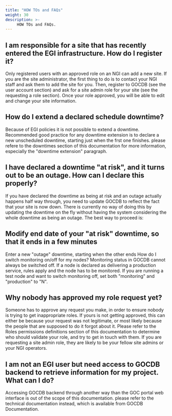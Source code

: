 ```yaml
---
title: "HOW TOs and FAQs"
weight: 30
description: >-
     HOW TOs and FAQs.
---
```



<!-- markdownlint-disable no-inline-html -->
## I am responsible for a site that has recently entered the EGI infrastructure. How do I register it?
<!-- markdownlint-enable no-inline-html -->

Only registered users with an approved role on an NGI can add a new site. If you
are the site administrator, the first thing to do is to contact your NGI staff
and ask them to add the site for you. Then, register to GOCDB (see the user
account section) and ask for a site admin role for your site (see the requesting
a role section). Once your role approved, you will be able to edit and change
your site information.

## How do I extend a declared schedule downtime?

Because of EGI policies it is not possible to extend a downtime. Recommended
good practice for any downtime extension is to declare a new unscheduled
downtime, starting just when the frst one finishes. please refere to the
downtimes section of this documentation for more information, especially the
"downtime extension" paragraph.

<!-- markdownlint-disable no-inline-html -->
## I have declared a downtime "at risk", and it turns out to be an outage. How can I declare this properly?
<!-- markdownlint-enable no-inline-html -->

If you have declared the downtime as being at risk and an outage actually happens
half way through, you need to update GOCDB to reflect the fact that your site is
now down. There is currently no way of doing this by updating the downtime on the
fly without having the system considering the whole downtime as being an outage.
The best way to proceed is:

## Modify end date of your "at risk" downtime, so that it ends in a few minutes

Enter a new "outage" downtime, starting when the other ends
How do I switch monitoring on/off for my nodes?
Monitoring status in GOCDB cannot always be switched off. If a node is declared
as delivering a production service, rules apply and the node has to be monitored.
If you are running a test node and want to switch monitoring off, set both
"monitoring" and "production" to "N".

## Why nobody has approved my role request yet?

Someone has to approve any request you make, in order to ensure nobody is trying
to get inappropriate roles. If yours is not getting approved, this can either be
because your request was not legitimate, or most likely because the people that
are supposed to do it forgot about it. Please refer to the Roles permissions
definitions section of this documentation to determine who should validate your
role, and try to get in touch with them. If you are requesting a site admin role,
they are likely to be your fellow site admins or your NGI operators.

<!-- markdownlint-disable no-inline-html -->
## I am not an EGI user but need access to GOCDB backend to retrieve information for my project. What can I do?
<!-- markdownlint-enable no-inline-html -->

Accessing GOCDB backend through another way than the GOC portal web interface is
out of the scope of this documentation. please refer to the technical
documentation instead, which is available from  GOCDB Documentation.
